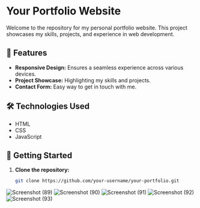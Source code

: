 # Your Portfolio Website

Welcome to the repository for my personal portfolio website. This project showcases my skills, projects, and experience in web development.


## 🌟 Features

- **Responsive Design:** Ensures a seamless experience across various devices.
- **Project Showcase:** Highlighting my skills and projects.
- **Contact Form:** Easy way to get in touch with me.

## 🛠️ Technologies Used

- HTML
- CSS
- JavaScript

## 🚀 Getting Started

1. **Clone the repository:**

   ```bash
   git clone https://github.com/your-username/your-portfolio.git

![Screenshot (89)](https://github.com/aimanzafar/Portfolio-website/assets/147552086/cb630cfd-2d55-477c-bed4-a1a8d9663439)
![Screenshot (90)](https://github.com/aimanzafar/Portfolio-website/assets/147552086/ab1aba29-3fa4-4058-a48d-1b44868fa7b7)
![Screenshot (91)](https://github.com/aimanzafar/Portfolio-website/assets/147552086/c1ee44c6-e321-432e-9882-c4187e08fcfe)
![Screenshot (92)](https://github.com/aimanzafar/Portfolio-website/assets/147552086/a51672cb-ffe1-466e-bfbe-21f0cde4dc3a)
![Screenshot (93)](https://github.com/aimanzafar/Portfolio-website/assets/147552086/b0a4d8c3-dbe5-4d24-a28f-5af4256a9789)
